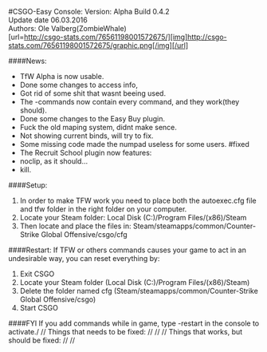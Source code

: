 #CSGO-Easy Console:
Version: Alpha Build 0.4.2<br>
Update date 06.03.2016<br>
Authors: Ole Valberg(ZombieWhale)<br>
[url=http://csgo-stats.com/76561198001572675/][img]http://csgo-stats.com/76561198001572675/graphic.png[/img][/url]

####News: 
<ul>
	<li>TfW Alpha is now usable.</li>
	<li>Done some changes to access info,</li>
	<li>Got rid of some shit that wasnt beeing used.</li>
	<li>The -commands now contain every command, and they work(they should).</li>
	<li>Done some changes to the Easy Buy plugin.</li>
	<li>Fuck the old maping system, didnt make sence.</li>
	<li>Not showing current binds, will try to fix.</li>
	<li>Some missing code made the numpad useless for some users. #fixed</li>
	<li>The Recruit School plugin now features:</li>
	<li>noclip, as it should...</li>
	<li>kill.</li>
</ul>

####Setup:
<ol>
	<li>In order to make TFW work you need to place both the autoexec.cfg file and tfw folder in the right folder on your computer.</li>
	<li>Locate your Steam folder: Local Disk (C:)/Program Files/(x86)/Steam</li>
	<li>Then locate and place the files in: Steam/steamapps/common/Counter-Strike Global Offensive/csgo/cfg</li>
</ol>

####Restart:
If TFW or others commands causes your game to act in an undesirable way, you can reset everything by:
<ol>
	<li>Exit CSGO</li>
	<li>Locate your Steam folder (Local Disk (C:)/Program Files/(x86)/Steam)</li>
	<li>Delete the folder named cfg (Steam/steamapps/common/Counter-Strike Global Offensive/csgo)</li>
	<li>Start CSGO</li>
</ol>

####FYI
If you add commands while in game, type -restart in the console to activate./
// Things that needs to be fixed:
//
//
// Things that works, but should be fixed:
//
//

